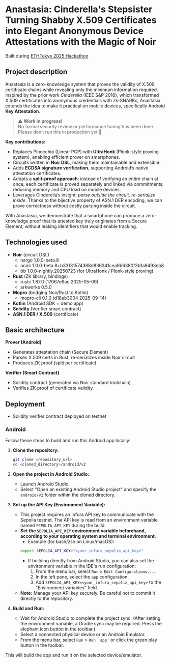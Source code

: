 # Anastasia: Cinderella's Stepsister Turning Shabby X.509 Certificates into Elegant Anonymous Device Attestations with the Magic of Noir

Built during [ETHTokyo 2025 Hackathon](https://taikai.network/en/ethtokyo/hackathons/hackathon-2025)

## Project description

Anastasia is a zero-knowledge system that proves the validity of X.509 certificate chains while revealing only the minimum information required.  
Inspired by the prior work *Cinderella* (IEEE S&P 2016), which transformed X.509 certificates into anonymous credentials with zk-SNARKs, Anastasia extends the idea to make it practical on mobile devices, specifically Android **Key Attestation**.

> ⚠️ **Work in progress!**  
> No formal security review or performance tuning has been done.  
> Please don’t run this in production yet 🙂

**Key contributions:**
- Replaces Pinocchio (Linear PCP) with **UltraHonk** (Plonk-style proving system), enabling efficient prover on smartphones.
- Circuits written in **Noir DSL**, making them maintainable and extensible.
- Adds **ECDSA signature verification**, supporting Android’s native attestation certificates.
- Adopts a **split-proof approach**: instead of verifying an entire chain at once, each certificate is proved separately and linked via commitments, reducing memory and CPU load on mobile devices.
- Leverages Cinderella’s insight: *parse outside the circuit, re-serialize inside*. Thanks to the bijective property of ASN.1 DER encoding, we can prove correctness without costly parsing inside the circuit.

With Anastasia, we demonstrate that a smartphone can produce a zero-knowledge proof that its attested key truly originates from a Secure Element, without leaking identifiers that would enable tracking.

## Technologies used

- **Noir** (circuit DSL)
    - nargo 1.0.0-beta.8
    - noirc 1.0.0-beta.8+b33131574388d836341cea9b6380f3b1a8493eb8
    - bb 1.0.0-nightly.20250723 (for UltraHonk / Plonk-style proving)
- **Rust** (ZK library, bindings)
    - rustc 1.87.0 (17067e9ac 2025-05-09)
    - arkworks 0.5.0
- **Mopro** (bridging Noir/Rust to Kotlin)
    - mopro-cli 0.1.0 (d18eb3004 2025-09-14)
- **Kotlin** (Android SDK + demo app)
- **Solidity** (Verifier smart contract)
- **ASN.1 DER / X.509** (certificate)

## Basic architecture

**Prover (Android)**
- Generates attestation chain (Secure Element)  
- Parses X.509 certs in Rust, re-serializes inside Noir circuit  
- Produces ZK proof (split per certificate)  

**Verifier (Smart Contract)**
- Solidity contract (generated via Noir standard toolchain)  
- Verifies ZK proof of certificate validity  

## Deployment

- Solidity verifier contract deployed on testnet

### Android

Follow these steps to build and run this Android app locally:

1.  **Clone the repository:**
    ```bash
    git clone <repository_url>
    cd <cloned_directory>/android/v2
    ```

2.  **Open the project in Android Studio:**
    *   Launch Android Studio.
    *   Select "Open an existing Android Studio project" and specify the `android/v2` folder within the cloned directory.

3.  **Set up the API Key (Environment Variable):**
    *   This project requires an Infura API key to communicate with the Sepolia testnet. The API key is read from an environment variable named `SEPOLIA_API_KEY` during the build.
    *   **Set the `SEPOLIA_API_KEY` environment variable beforehand, according to your operating system and terminal environment.**
        *   Example (for bash/zsh on Linux/macOS):
          ```bash
          export SEPOLIA_API_KEY="<your_infura_sepolia_api_key>"
          ```
        *   If building directly from Android Studio, you can also set the environment variable in the IDE's run configuration:
            1.  From the menu bar, select `Run` > `Edit Configurations...`.
            2.  In the left pane, select the `app` configuration.
            3.  Add `SEPOLIA_API_KEY=<your_infura_sepolia_api_key>` to the "Environment variables" field.
    *   **Note:** Manage your API key securely. Be careful not to commit it directly to the repository.

4.  **Build and Run:**
    *   Wait for Android Studio to complete the project sync. (After setting the environment variable, a Gradle sync may be required. Press the elephant icon button in the toolbar.)
    *   Select a connected physical device or an Android Emulator.
    *   From the menu bar, select `Run` > `Run 'app'` or click the green play button in the toolbar.

This will build the app and run it on the selected device/emulator.
